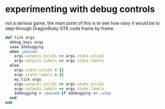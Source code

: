 # experimenting with debug controls

not a serious game, the main point of this is to see how easy it would be to step through DragonRuby GTK code frame by frame

```rb
def tick args
  debug_keys args
  case $debugging
  when :paused
    args.outputs.solids << args.state.solids
    args.outputs.labels << args.state.labels
  else
    args.state.solids = []
    args.state.labels = []
    my_tick args
    args.outputs.solids << args.state.solids
    args.outputs.labels << args.state.labels
    $debugging = :paused if $debugging == :step
  end
end
```
